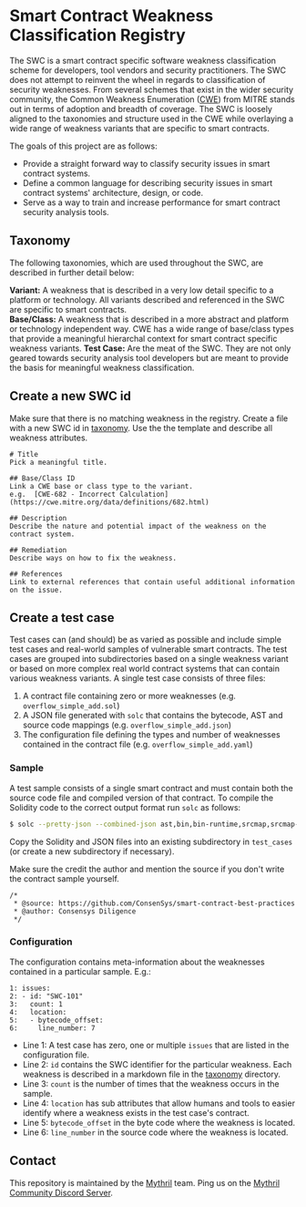 # Smart Contract Weakness Classification Registry

The SWC is a smart contract specific software weakness classification scheme for developers, tool vendors and security practitioners. The SWC does not attempt to reinvent the wheel in regards to classification of security weaknesses. From several schemes that exist in the wider security community, the Common Weakness Enumeration ([CWE](https://cwe.mitre.org)) from MITRE stands out in terms of adoption and breadth of coverage. The SWC is loosely aligned to the taxonomies and structure used in the CWE while overlaying a wide range of weakness variants that are specific to smart contracts.

The goals of this project are as follows:

- Provide a straight forward way to classify security issues in smart contract systems.
- Define a common language for describing security issues in smart contract systems' architecture, design, or code.
- Serve as a way to train and increase performance for smart contract security analysis tools.

## Taxonomy

The following taxonomies, which are used throughout the SWC, are described in further detail below:

**Variant:** A weakness that is described in a very low detail specific to a platform or technology. All variants described and referenced in the SWC are specific to smart contracts.  
**Base/Class:** A weakness that is described in a more abstract and platform or technology independent way. CWE has a wide range of base/class types that provide a meaningful hierarchal context for smart contract specific weakness variants. 
**Test Case:** Are the meat of the SWC. They are not only geared towards security analysis tool developers but are meant to provide the basis for meaningful weakness classification. 


## Create a new SWC id 

Make sure that there is no matching weakness in the registry. Create a file with a new SWC id in [taxonomy](./taxonomy). Use the the template and describe all weakness attributes. 

```
# Title 
Pick a meaningful title.

## Base/Class ID
Link a CWE base or class type to the variant. 
e.g.  [CWE-682 - Incorrect Calculation](https://cwe.mitre.org/data/definitions/682.html)

## Description 
Describe the nature and potential impact of the weakness on the contract system. 

## Remediation
Describe ways on how to fix the weakness. 

## References 
Link to external references that contain useful additional information on the issue. 

```

## Create a test case  

Test cases can (and should) be as varied as possible and include simple test cases and real-world samples of vulnerable smart contracts. The test cases are grouped into subdirectories based on a single weakness variant or based on more complex real world contract systems that can contain various weakness variants. A single test case consists of three files:

1. A contract file containing zero or more weaknesses (e.g. `overflow_simple_add.sol`)
2. A JSON file generated with `solc` that contains the bytecode, AST and source code mappings (e.g. `overflow_simple_add.json`)
3. The configuration file defining the types and number of weaknesses contained in the contract file (e.g. `overflow_simple_add.yaml`)

### Sample

A test sample consists of a single smart contract and must contain both the source code file and compiled version of that contract. To compile the Solidity code to the correct output format run `solc` as follows:


```bash
$ solc --pretty-json --combined-json ast,bin,bin-runtime,srcmap,srcmap-runtime overflow_simple_add.sol > overflow_simple_add.json
```

Copy the Solidity and JSON files into an existing subdirectory in `test_cases` (or create a new subdirectory if necessary). 

Make sure the credit the author and mention the source if you don't write the contract sample yourself.

```
/*
 * @source: https://github.com/ConsenSys/smart-contract-best-practices
 * @author: Consensys Diligence
 */
```

### Configuration

The configuration contains meta-information about the weaknesses contained in a particular sample. E.g.:

```
1: issues:
2: - id: "SWC-101"
3:   count: 1
4:   location:
5:   - bytecode_offset:
6:     line_number: 7
```

- Line 1: A test case has zero, one or multiple `issues` that are listed in the configuration file.
- Line 2: `id` contains the SWC identifier for the particular weakness. Each weakness is described in a markdown file in the [taxonomy](./taxonomy) directory. 
- Line 3: `count` is the number of times that the weakness occurs in the sample.
- Line 4: `location` has sub attributes that allow humans and tools to easier identify where a weakness exists in the test case's contract. 
- Line 5: `bytecode_offset` in the byte code where the weakness is located.
- Line 6: `line_number` in the source code where the weakness is located.



## Contact

This repository is maintained by the [Mythril](https://mythril.ai) team. Ping us on the [Mythril Community Discord Server](https://discord.gg/kktn8Wt).

